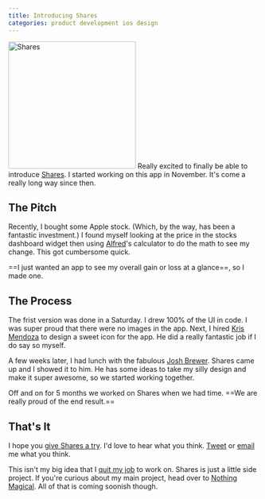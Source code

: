 ```yaml
---
title: Introducing Shares
categories: product development ios design
---
```


<a href="http://useshares.com" class="image-left"><img src="http://assets.samsoff.es/images/shares-icon.png" alt="Shares" width="256" height="256" /></a> Really excited to finally be able to introduce [Shares](http://useshares.com). I started working on this app in November. It's come a really long way since then.

## The Pitch

Recently, I bought some Apple stock. (Which, by the way, has been a fantastic investment.) I found myself looking at the price in the stocks dashboard widget then using [Alfred](http://www.alfredapp.com/)'s calculator to do the math to see my change. This got cumbersome quick.

==I just wanted an app to see my overall gain or loss at a glance==, so I made one.

## The Process

The frist version was done in a Saturday. I drew 100% of the UI in code. I was super proud that there were no images in the app. Next, I hired [Kris Mendoza](http://dribbble.com/mendkr) to design a sweet icon for the app. He did a really fantastic job if I do say so myself.

A few weeks later, I had lunch with the fabulous [Josh Brewer](http://jbrewer.me). Shares came up and I showed it to him. He has some ideas to take my silly design and make it super awesome, so we started working together.

Off and on for 5 months we worked on Shares when we had time. ==We are really proud of the end result.==

## That's It

I hope you [give Shares a try](http://useshares.com). I'd love to hear what you think. [Tweet](http://twitter.com/soffes) or [email](mailto:sam@nothingmagical.com) me what you think.

This isn't my big idea that I [quit my job](http://soff.es/here-we-go-again) to work on. Shares is just a little side project. If you're curious about my main project, head over to [Nothing Magical](http://nothingmagical.com). All of that is coming soonish though.
